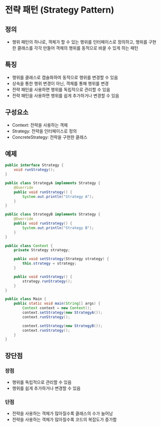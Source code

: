 # 전략 패턴 (Strategy Pattern)

## 정의
- 행위 패턴의 하나로, 객체가 할 수 있는 행위를 인터페이스로 정의하고, 행위를 구현한 클래스를 각각 만들어 객체의 행위를 동적으로 바꿀 수 있게 하는 패턴

## 특징

- 행위를 클래스로 캡슐화하여 동적으로 행위를 변경할 수 있음
- 상속을 통한 행위 변경이 아닌, 객체를 통해 행위를 변경
- 전략 패턴을 사용하면 행위를 독립적으로 관리할 수 있음
- 전략 패턴을 사용하면 행위를 쉽게 추가하거나 변경할 수 있음

## 구성요소

- Context: 전략을 사용하는 객체
- Strategy: 전략을 인터페이스로 정의
- ConcreteStrategy: 전략을 구현한 클래스

## 예제

```java
public interface Strategy {
    void runStrategy();
}

public class StrategyA implements Strategy {
    @Override
    public void runStrategy() {
        System.out.println("Strategy A");
    }
}

public class StrategyB implements Strategy {
    @Override
    public void runStrategy() {
        System.out.println("Strategy B");
    }
}

public class Context {
    private Strategy strategy;

    public void setStrategy(Strategy strategy) {
        this.strategy = strategy;
    }

    public void runStrategy() {
        strategy.runStrategy();
    }
}

public class Main {
    public static void main(String[] args) {
        Context context = new Context();
        context.setStrategy(new StrategyA());
        context.runStrategy();

        context.setStrategy(new StrategyB());
        context.runStrategy();
    }
}
```

## 장단점

### 장점

- 행위를 독립적으로 관리할 수 있음
- 행위를 쉽게 추가하거나 변경할 수 있음

### 단점

- 전략을 사용하는 객체가 많아질수록 클래스의 수가 늘어남
- 전략을 사용하는 객체가 많아질수록 코드의 복잡도가 증가함
